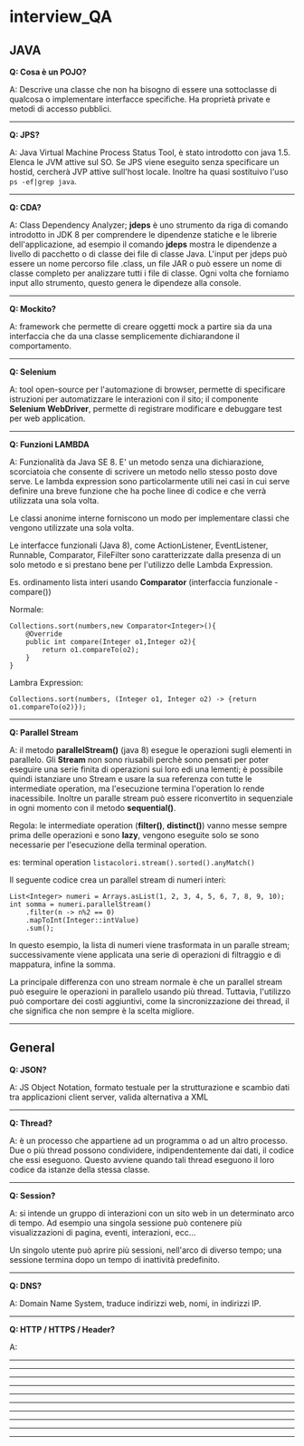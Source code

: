 # interview_QA

## JAVA

**Q: Cosa è un POJO?**

A: Descrive una classe che non ha bisogno di essere una sottoclasse di qualcosa o implementare interfacce specifiche. Ha proprietà private e metodi di accesso
pubblici.

---

**Q: JPS?**

A: Java Virtual Machine Process Status Tool, è stato introdotto con java 1.5. Elenca le JVM attive sul SO. Se JPS viene eseguito senza specificare un hostid,
cercherà JVP attive sull'host locale. Inoltre ha quasi sostituivo l'uso ```ps -ef|grep java```.

---

**Q: CDA?**

A: Class Dependency Analyzer; **jdeps** è uno strumento da riga di comando introdotto in JDK 8 per comprendere le dipendenze statiche e le librerie
dell'applicazione, ad esempio il comando **jdeps** mostra le dipendenze a livello di pacchetto o di classe dei file di classe Java. L'input per jdeps può essere
un nome percorso file .class, un file JAR o può essere un nome di classe completo per analizzare tutti i file di classe. Ogni volta che forniamo input allo
strumento, questo genera le dipendeze alla console.

---

**Q: Mockito?**

A: framework che permette di creare oggetti mock a partire sia da una interfaccia che da una classe semplicemente dichiarandone il comportamento.

---

**Q: Selenium**

A: tool open-source per l'automazione di browser, permette di specificare istruzioni per automatizzare le interazioni con il sito; il componente **Selenium
WebDriver**, permette di registrare modificare e debuggare test per web application.

---

**Q: Funzioni LAMBDA**

A: Funzionalità da Java SE 8. E' un metodo senza una dichiarazione, scorciatoia che consente di scrivere un metodo nello stesso posto dove serve. Le lambda
expression sono particolarmente utili nei casi in cui serve definire una breve funzione che ha poche linee di codice e che verrà utilizzata una sola volta.

Le classi anonime interne forniscono un modo per implementare classi che vengono utilizzate una sola volta.

Le interfacce funzionali (Java 8), come ActionListener, EventListener, Runnable, Comparator, FileFilter sono caratterizzate dalla presenza di un solo metodo e
si prestano bene per l'utilizzo delle Lambda Expression.

Es. ordinamento lista interi usando **Comparator** (interfaccia funzionale - compare())

Normale:

```
Collections.sort(numbers,new Comparator<Integer>(){
    @Override
    public int compare(Integer o1,Integer o2){
        return o1.compareTo(o2);
    }
}
```

Lambra Expression:

```
Collections.sort(numbers, (Integer o1, Integer o2) -> {return o1.compareTo(o2)});
```

---

**Q: Parallel Stream**

A: il metodo **parallelStream()** (java 8) esegue le operazioni sugli elementi in parallelo. Gli **Stream** non sono riusabili perchè sono pensati per poter
eseguire una serie finita di operazioni sui loro edi una lementi; è possibile quindi istanziare uno Stream e usare la sua referenza con tutte le intermediate
operation, ma l'esecuzione termina l'operation lo rende inacessibile. Inoltre un paralle stream può essere riconvertito in sequenziale in ogni momento con il
metodo **sequential()**.

Regola: le intermediate operation (**filter()**, **distinct()**) vanno messe sempre prima delle operazioni e sono __lazy__, vengono eseguite solo se sono
necessarie per l'esecuzione della terminal operation.

es: terminal operation ```listacolori.stream().sorted().anyMatch()```

Il seguente codice crea un parallel stream di numeri interi:

```
List<Integer> numeri = Arrays.asList(1, 2, 3, 4, 5, 6, 7, 8, 9, 10);
int somma = numeri.parallelStream()
    .filter(n -> n%2 == 0)
    .mapToInt(Integer::intValue)
    .sum();
```

In questo esempio, la lista di numeri viene trasformata in un paralle stream; successivamente viene applicata una serie di operazioni di filtraggio e di
mappatura, infine la somma.

La principale differenza con uno stream normale è che un parallel stream può eseguire le operazioni in parallelo usando più thread. Tuttavia, l'utilizzo può
comportare dei costi aggiuntivi, come la sincronizzazione dei thread, il che significa che non sempre è la scelta migliore.

---

## General

**Q: JSON?**

A: JS Object Notation, formato testuale per la strutturazione e scambio dati tra applicazioni client server, valida alternativa a XML

---

**Q: Thread?**

A: è un processo che appartiene ad un programma o ad un altro processo. Due o più thread possono condividere, indipendentemente dai dati, il codice che essi eseguono. Questo avviene quando tali thread eseguono il loro codice da istanze della stessa classe.

---

**Q: Session?**

A: si intende un gruppo di interazioni con un sito web in un determinato arco di tempo. Ad esempio una singola sessione può contenere più visualizzazioni di pagina, eventi, interazioni, ecc...

Un singolo utente può aprire più sessioni, nell'arco di diverso tempo; una sessione termina dopo un tempo di inattività predefinito.

---

**Q: DNS?**

A: Domain Name System, traduce indirizzi web, nomi, in indirizzi IP.

---

**Q: HTTP / HTTPS / Header?**

A: 

---

---

---

---

---

---

---

---

---

---














